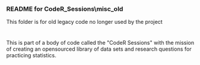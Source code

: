 ### README for CodeR_Sessions\misc_old

This folder is for old legacy code no longer used by the project 
#
This is part of a body of code called the "CodeR Sessions" with the mission of creating an opensourced library of data sets and 
research questions for practicing statistics. 